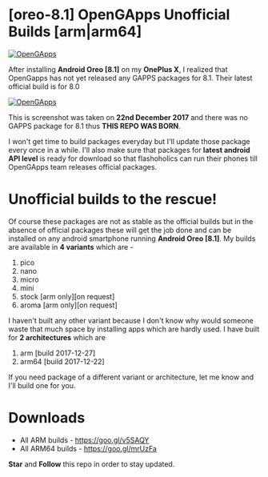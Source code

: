 # [oreo-8.1] OpenGApps Unofficial Builds [arm|arm64]

[![OpenGApps](https://github.com/farhanhasinc/opengapps-unofficial-builds/raw/d37ac1860d9486dccd0f9b033077b2f0f8772945/opengapps-banner.png)](https://github.com/opengapps/opengapps)

After installing **Android Oreo [8.1]** on my **OnePlus X**,  I realized that OpenGapps has not yet released any GAPPS packages for 8.1. Their latest official build is for 8.0

[![OpenGApps](https://github.com/farhanhasinc/opengapps-unofficial-builds/raw/d37ac1860d9486dccd0f9b033077b2f0f8772945/opengapps-downloads.PNG)](http://opengapps.org/)

This is screenshot was taken on **22nd December 2017** and there was no GAPPS package for 8.1 thus **THIS REPO WAS BORN**.

I won't get time to build packages everyday but I'll update those package every once in a while. I'll also make sure that packages for **latest android API level** is ready for download so that flashoholics can run their phones till OpenGApps team releases official packages.

# Unofficial builds to the rescue!

Of course these packages are not as stable as the official builds but in the absence of official packages these will get the job done and can be installed on any android smartphone running **Android Oreo [8.1]**. My builds are available in **4 variants** which are -

1. pico
1. nano
1. micro
1. mini
1. stock [arm only][on request]
1. aroma [arm only][on request]

I haven't built any other variant because I don't know why would someone waste that much space by installing apps which are hardly used. I have built for **2 architectures** which are

1. arm [build 2017-12-27]
1. arm64 [build 2017-12-22]

If you need package of a different variant or architecture, let me know and I'll build one for you.

# Downloads

* All ARM builds - https://goo.gl/v5SAQY
* All ARM64 builds - https://goo.gl/mrUzFa

**Star** and **Follow** this repo in order to stay updated.
